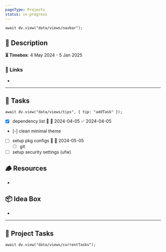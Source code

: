 ```yaml
---
pageType: Projects
status: in-progress
---
```

```dataviewjs
await dv.view("data/views/navbar");
```
## 📄 Description

<!-- Timebox: <start_date> - <end_date> -->
**⏳ Timebox**: 4 May 2024 - 5 Jan 2025
### 🔗 Links
- 
---
## 📝 Tasks
```dataviewjs
await dv.view("data/views/tips", { tip: "addTask" });
```
- [x] dependency list 🛫 📅 2024-04-05 ✅ 2024-04-05
- [-] clean minimal theme
- [ ] setup pkg configs 🛫 📅 2024-05-05
	- [ ] git
- [ ] setup security settings (ufw)
## 🪵 Resources
- 
## 📦 Idea Box
- 
---
## 📝 Project Tasks
```dataviewjs
await dv.view("data/views/currentTasks");
```
